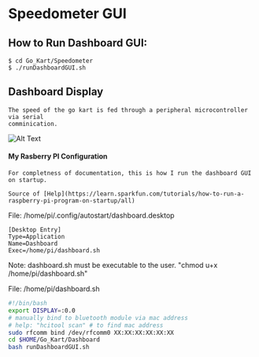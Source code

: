 # Speedometer GUI

## How to Run Dashboard GUI: 
```
$ cd Go_Kart/Speedometer
$ ./runDashboardGUI.sh
```

## Dashboard Display

    The speed of the go kart is fed through a peripheral microcontroller via serial
    comminication.

![Alt Text](https://github.com/jimenezjose/Go_Kart/blob/assets/images/SpeedometerGUI%20screenshot.png)

#### My Rasberry PI Configuration
    For completness of documentation, this is how I run the dashboard GUI on startup.

    Source of [Help](https://learn.sparkfun.com/tutorials/how-to-run-a-raspberry-pi-program-on-startup/all)

File: /home/pi/.config/autostart/dashboard.desktop
```desktop
[Desktop Entry]
Type=Application
Name=Dashboard
Exec=/home/pi/dashboard.sh
```
Note: dashboard.sh must be executable to the user. "chmod u+x /home/pi/dashboard.sh"

File: /home/pi/dashboard.sh
```bash
#!/bin/bash
export DISPLAY=:0.0
# manually bind to bluetooth module via mac address
# help: "hcitool scan" # to find mac address
sudo rfcomm bind /dev/rfcomm0 XX:XX:XX:XX:XX:XX
cd $HOME/Go_Kart/Dashboard
bash runDashboardGUI.sh
```

